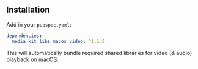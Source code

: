 ## Installation

Add in your `pubspec.yaml`:

```yaml
dependencies:
  media_kit_libs_macos_video: ^1.1.0
```

This will automatically bundle required shared libraries for video (& audio) playback on macOS.
